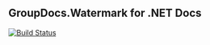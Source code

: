 ## GroupDocs.Watermark for .NET Docs

[![Build Status](https://travis-ci.com/groupdocs-watermark/GroupDocs.Watermark-for-.NET.svg?branch=master)](https://travis-ci.com/groupdocs-watermark/GroupDocs.Watermark-for-.NET)